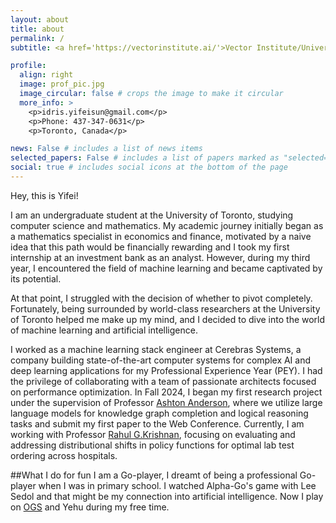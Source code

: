 ```yaml
---
layout: about
title: about
permalink: /
subtitle: <a href='https://vectorinstitute.ai/'>Vector Institute/University of Toronto</a>

profile:
  align: right
  image: prof_pic.jpg
  image_circular: false # crops the image to make it circular
  more_info: >
    <p>idris.yifeisun@gmail.com</p>
    <p>Phone: 437-347-0631</p>
    <p>Toronto, Canada</p>

news: False # includes a list of news items
selected_papers: False # includes a list of papers marked as "selected={true}"
social: true # includes social icons at the bottom of the page
---
```


Hey, this is Yifei!

I am an undergraduate student at the University of Toronto, studying computer science and mathematics. My academic journey initially began as a mathematics specialist in economics and finance, motivated by a naive idea that this path would be financially rewarding and I took my first internship at an investment bank as an analyst. However, during my third year, I encountered the field of machine learning and became captivated by its potential.

At that point, I struggled with the decision of whether to pivot completely. Fortunately, being surrounded by world-class researchers at the University of Toronto helped me make up my mind, and I decided to dive into the world of machine learning and artificial intelligence.

I worked as a machine learning stack engineer at Cerebras Systems, a company building state-of-the-art computer systems for complex AI and deep learning applications for my Professional Experience Year (PEY). I had the privilege of collaborating with a team of passionate architects focused on performance optimization. In Fall 2024, I began my first research project under the supervision of Professor [Ashton Anderson](https://www.cs.toronto.edu/~ashton/), where we utilize large language models for knowledge graph completion and logical reasoning tasks and submit my first paper to the Web Conference. Currently, I am working with Professor [Rahul G.Krishnan](https://www.cs.toronto.edu/~rahulgk/), focusing on evaluating and addressing distributional shifts in policy functions for optimal lab test ordering across hospitals.

##What I do for fun
I am a Go-player, I dreamt of being a professional Go-player when I was in primary school. I watched Alpha-Go's game with Lee Sedol and that might be my connection into artificial intelligence. Now I play on [OGS](https://online-go.com/user/view/1113292) and Yehu during my free time.
